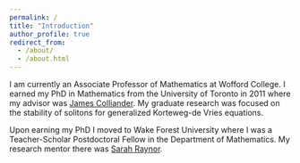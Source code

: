 ```yaml
---
permalink: /
title: "Introduction"
author_profile: true
redirect_from: 
  - /about/
  - /about.html
---
```


I am currently an Associate Professor of Mathematics at Wofford College. I earned my PhD in Mathematics from the University of Toronto in 2011 where my advisor was [James Colliander](https://colliand.com/). My graduate research was focused on the stability of solitons for generalized Korteweg-de Vries equations. 

Upon earning my PhD I moved to Wake Forest University where I was a Teacher-Scholar Postdoctoral Fellow in the Department of Mathematics. My research mentor there was [Sarah Raynor](https://math.wfu.edu/raynor). 

